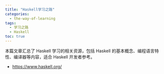 ```yaml
---
title: "Haskell学习之路"
categories:
  - the-way-of-learning
tags:
  - 学习之路
  - Haskell
toc: true
---
```


本篇文章汇总了 Haskell 学习的相关资源，包括 Haskell 的基本概念、编程语言特性、编译器等内容，适合 Haskell 开发者参考。

* <https://www.haskell.org/>
